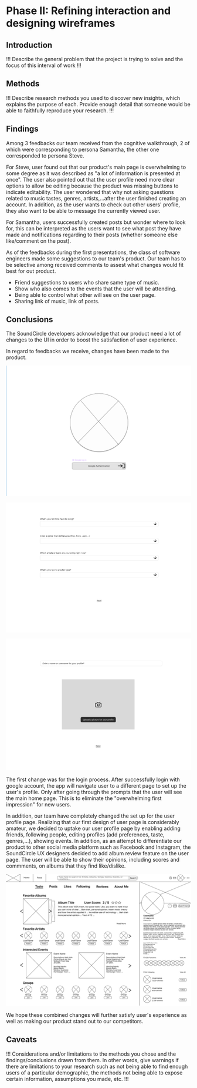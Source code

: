 # Phase II: Refining interaction and designing wireframes

## Introduction

!!! Describe the general problem that the project is trying to solve and the focus of this interval of work !!!

## Methods

!!! Describe research methods you used to discover new insights, which explains the purpose of each. Provide enough detail that someone would be able to faithfully reproduce your research. !!!

## Findings

Among 3 feedbacks our team received from the cognitive walkthrough, 2 of which were corresponding to persona Samantha, the other one corresponded to persona Steve.

For Steve, user found out that our product's main page is overwhelming to some degree as it was described as "a lot of information is presented at once". The user also pointed out that the user profile need more clear options to allow be editing because the product was missing buttons to indicate editability. The user wondered that why not asking questions related to music tastes, genres, artists,...after the user finished creating an account. In addition, as the user wants to check out other users' profile, they also want to be able to message the currently viewed user.

For Samantha, users successfully created posts but wonder where to look for, this can be interpreted as the users want to see what post they have made and notifications regarding to their posts (whether someone else like/comment on the post).

As of the feedbacks during the first presentations, the class of software engineers made some suggestions to our team's product. Our team has to be selective among received comments to assest what changes would fit best for out product.
* Friend suggestions to users who share same type of music.
* Show who also comes to the events that the user will be attending. 
* Being able to control what other will see on the user page.
* Sharing link of music, link of posts.
## Conclusions

The SoundCircle developers acknowledge that our product need a lot of changes to the UI in order to boost the satisfaction of user experience.

In regard to feedbacks we receive, changes have been made to the product.

![alt text](<Log in Page.png>)

![alt text](<Prompt Page.png>)

![alt text](<Username Pic Setup.png>)


The first change was for the login process. After successfully login with google account, the app will navigate user to a different page to set up the user's profile. Only after going through the prompts that the user will see the main home page. This is to eliminate the "overwhelming first impression" for new users.

In addition, our team have completely changed the set up for the user profile page. Realizing that our first design of user page is considerably amateur, we decided to uptake our user profile page by enabling adding friends, following people, editing profiles (add preferences, taste, genres,...), showing events. In addition, as an attempt to differentiate our product to other social media platform such as Facebook and Instagram, the SoundCircle UX designers decided to add album review feature on the user page. The user will be able to show their opinions, including scores and commments, on albums that they find like/dislike.

![alt text](<User Profile Page.png>)

We hope these combined changes will further satisfy user's experience as well as making our product stand out to our competitors.


## Caveats

!!! Considerations and/or limitations to the methods you chose and the findings/conclusions drawn from them. In other words, give warnings if there are limitations to your research such as not being able to find enough users of a particular demographic, the methods not being able to expose certain information, assumptions you made, etc. !!!
